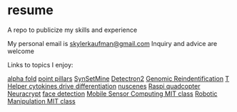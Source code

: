 # resume
A repo to publicize my skills and experience

My personal email is skylerkaufman@gmail.com
Inquiry and advice are welcome

Links to topics I enjoy:

[alpha fold](https://www.deepmind.com/research/highlighted-research/alphafold)
[point pillars](https://openaccess.thecvf.com/content_CVPR_2019/papers/Lang_PointPillars_Fast_Encoders_for_Object_Detection_From_Point_Clouds_CVPR_2019_paper.pdf)
[SynSetMine](https://arxiv.org/pdf/1811.07032.pdf)
[Detectron2](https://colab.research.google.com/drive/16jcaJoc6bCFAQ96jDe2HwtXj7BMD_-m5)
[Genomic Reindentification](https://academic.oup.com/bioinformatics/article/35/3/365/5056754)
[T Helper cytokines drive differentiation](https://www.sciencedirect.com/science/article/pii/S0092867418313163)
[nuscenes](https://www.nuscenes.org/nuscenes)
[Raspi quadcopter](https://courses.ece.cornell.edu/ece5990/ECE5725_Fall2017_projects/Autonomous_Quadcopter_PublishOutput/Main.html)
[Neuracrypt](https://arxiv.org/pdf/2106.02484.pdf)
[face detection](https://learnopencv.com/face-detection-opencv-dlib-and-deep-learning-c-python/)
[Mobile Sensor Computing MIT class](https://6808.github.io/calendar.html)
[Robotic Manipulation MIT class](https://manipulation.csail.mit.edu/)
